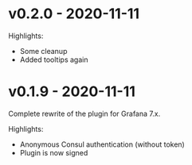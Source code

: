 
# v0.2.0 - 2020-11-11

Highlights:
* Some cleanup
* Added tooltips again

# v0.1.9 - 2020-11-11

Complete rewrite of the plugin for Grafana 7.x.

Highlights:
* Anonymous Consul authentication (without token)
* Plugin is now signed
